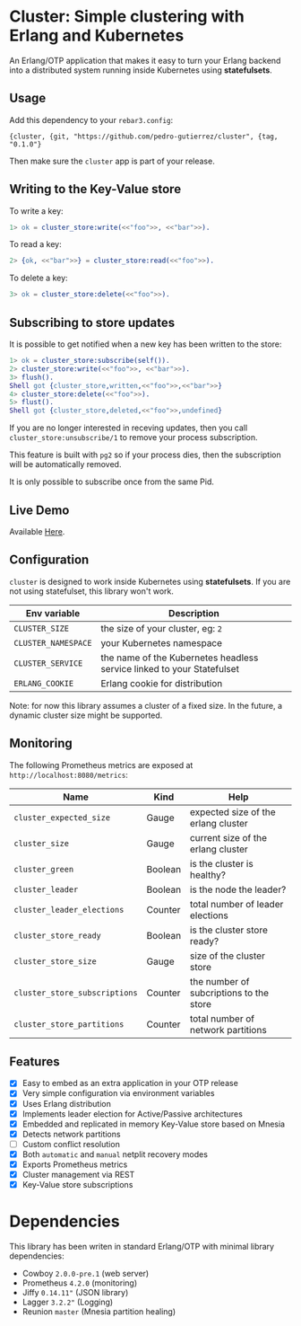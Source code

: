 # Cluster: Simple clustering with Erlang and Kubernetes

An Erlang/OTP application that makes it easy to turn your Erlang backend into a distributed 
system running inside Kubernetes using **statefulsets**.

## Usage

Add this dependency to your `rebar3.config`:

```
{cluster, {git, "https://github.com/pedro-gutierrez/cluster", {tag, "0.1.0"}
```

Then make sure the `cluster` app is part of your release.


## Writing to the Key-Value store

To write a key:

```erlang
1> ok = cluster_store:write(<<"foo">>, <<"bar">>).
```

To read a key:

```erlang
2> {ok, <<"bar">>} = cluster_store:read(<<"foo">>).
```

To delete a key:

```erlang
3> ok = cluster_store:delete(<<"foo">>).
```


## Subscribing to store updates

It is possible to get notified when a new key has been written to the store:

```erlang
1> ok = cluster_store:subscribe(self()).
2> cluster_store:write(<<"foo">>, <<"bar">>).
3> flush().
Shell got {cluster_store,written,<<"foo">>,<<"bar">>}
4> cluster_store:delete(<<"foo">>).
5> flust().
Shell got {cluster_store,deleted,<<"foo">>,undefined}
```

If you are no longer interested in receving updates, then you call `cluster_store:unsubscribe/1`
to remove your process subscription.

This feature is built with `pg2` so if your process dies, then the subscription
will be automatically removed.

It is only possible to subscribe once from the same Pid.


## Live Demo

Available [Here](http://cluster-pedro-gutierrez.cloud.okteto.net).

## Configuration

`cluster` is designed to work inside Kubernetes using **statefulsets**. If you are
not using statefulset, this library won't work. 

| Env variable | Description |
| --- | --- |
| `CLUSTER_SIZE` | the size of your cluster, eg: `2` |
| `CLUSTER_NAMESPACE` | your Kubernetes namespace |
| `CLUSTER_SERVICE` | the name of the Kubernetes headless service linked to your Statefulset |
| `ERLANG_COOKIE` | Erlang cookie for distribution |

Note: for now this library assumes a cluster of a fixed size. In the future, a dynamic 
cluster size might be supported.

## Monitoring

The following Prometheus metrics are exposed at `http://localhost:8080/metrics`:

| Name | Kind | Help |
| --- | --- | --- | 
| `cluster_expected_size` | Gauge | expected size of the erlang cluster |
| `cluster_size` | Gauge | current size of the erlang cluster |
| `cluster_green` | Boolean | is the cluster is healthy? |
| `cluster_leader` | Boolean | is the node the leader? | 
| `cluster_leader_elections` | Counter | total number of leader elections |
| `cluster_store_ready` | Boolean | is the cluster store ready? |
| `cluster_store_size` | Gauge | size of the cluster store | 
| `cluster_store_subscriptions` | Counter | the number of subcriptions to the store |
| `cluster_store_partitions` | Counter | total number of network partitions | 

## Features


- [x] Easy to embed as an extra application in your OTP release
- [x] Very simple configuration via environment variables
- [x] Uses Erlang distribution
- [x] Implements leader election for Active/Passive architectures 
- [x] Embedded and replicated in memory Key-Value store based on Mnesia
- [x] Detects network partitions
- [ ] Custom conflict resolution 
- [x] Both `automatic` and `manual` netplit recovery modes
- [x] Exports Prometheus metrics
- [x] Cluster management via REST
- [x] Key-Value store subscriptions

# Dependencies

This library has been writen in standard Erlang/OTP with minimal 
library dependencies: 

* Cowboy `2.0.0-pre.1` (web server)
* Prometheus `4.2.0` (monitoring)
* Jiffy `0.14.11"` (JSON library)
* Lagger `3.2.2"` (Logging)
* Reunion `master` (Mnesia partition healing)


